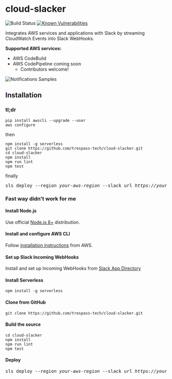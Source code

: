 # cloud-slacker
![Build Status](https://codebuild.us-east-1.amazonaws.com/badges?uuid=eyJlbmNyeXB0ZWREYXRhIjoibUl6TE1IUG1qKzRQTTloV3psVEdaQWU4alpGS2R1enBOT21OcGxMSzAyaFAzby9oMGpLWE1aZ3dzd25EUldWaEdOa3pLQVdFSVpKSXVTV0Vib3d2S1FrPSIsIml2UGFyYW1ldGVyU3BlYyI6IlNwL2dyNmhWMlhZTVhJUG4iLCJtYXRlcmlhbFNldFNlcmlhbCI6MX0%3D&branch=master)
[![Known Vulnerabilities](https://snyk.io/test/github/trespass-tech/cloud-slacker/badge.svg)](https://snyk.io/test/github/trespass-tech/cloud-slacker)

Integrates AWS services and applications with Slack by streaming CloudWatch Events into Slack WebHooks.

**Supported AWS services:**
- AWS CodeBuild
- AWS CodePipeline coming soon
  - Contributors welcome!

![Notifications Samples](https://trespass.technology/img/notifications.png?v=2)

## Installation
### tl;dr
```
pip install awscli --upgrade --user
aws configure
```
then
```
npm install -g serverless
git clone https://github.com/trespass-tech/cloud-slacker.git
cd cloud-slacker
npm install
npm run lint
npm test
```
finally
<pre>sls deploy --region <i>your-aws-region</i> --slack_url <i>https://your-slack-webhooks-url</i></pre>

### Fast way didn't work for me

#### Install Node.js
Use official [Node.js 8+](https://nodejs.org/) distribution.
#### Install and configure AWS CLI
Follow [installation instructions](https://docs.aws.amazon.com/cli/latest/userguide/installing.html) from AWS.

#### Set up Slack Incoming WebHooks
Install and set up Incoming WebHooks from [Slack App Directory](https://slack.com/apps/A0F7XDUAZ-incoming-webhooks)

#### Install Serverless
```
npm install -g serverless
```

#### Clone from GitHub
```
git clone https://github.com/trespass-tech/cloud-slacker.git
```

#### Build the source
```
cd cloud-slacker
npm install
npm run lint
npm test
```

#### Deploy
<pre>sls deploy --region <i>your-aws-region</i> --slack_url <i>https://your-slack-webhooks-url</i></pre>
